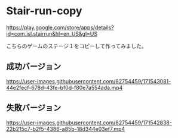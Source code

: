 # Stair-run-copy

https://play.google.com/store/apps/details?id=com.isl.stairrun&hl=en_US&gl=US

こちらのゲームのステージ１をコピーして作ってみました。

## 成功バージョン


https://user-images.githubusercontent.com/82754459/171543081-44e2fecf-678d-43fe-bf0d-f80e7a554ada.mp4


## 失敗バージョン

https://user-images.githubusercontent.com/82754459/171542838-22b215c7-b2f5-4386-a85b-18d344e03ef7.mp4

